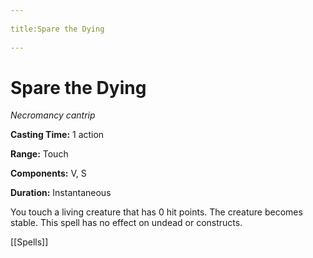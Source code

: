 --- 
title:Spare the Dying 
---
# Spare the Dying

*Necromancy cantrip*

**Casting Time:** 1 action

**Range:** Touch

**Components:** V, S

**Duration:** Instantaneous

You touch a living creature that has 0 hit points. The creature becomes stable. This spell has no effect on undead or constructs.


[[Spells]]
